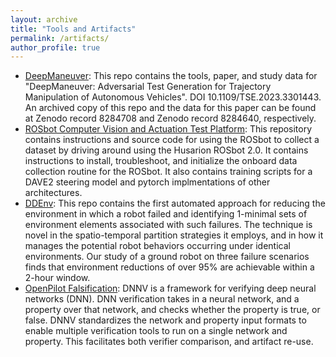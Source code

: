 ```yaml
---
layout: archive
title: "Tools and Artifacts"
permalink: /artifacts/
author_profile: true
---
```


- [DeepManeuver](https://github.com/MissMeriel/DeepManeuver): This repo contains the tools, paper, and study data for "DeepManeuver: Adversarial Test Generation for Trajectory Manipulation of Autonomous Vehicles". DOI 10.1109/TSE.2023.3301443. An archived copy of this repo and the data for this paper can be found at Zenodo record 8284708 and Zenodo record 8284640, respectively.
- [ROSbot Computer Vision and Actuation Test Platform](https://github.com/MissMeriel/ROSbot_data_collection): This repository contains instructions and source code for using the ROSbot to collect a dataset by driving around using the Husarion ROSbot 2.0. It contains instructions to install, troubleshoot, and initialize the onboard data collection routine for the ROSbot. It also contains training scripts for a DAVE2 steering model and pytorch implmentations of other architectures. 
- [DDEnv](https://github.com/MissMeriel/DDEnv): This repo contains the first automated approach for reducing the environment in which a robot failed and identifying 1-minimal sets of environment elements associated with such failures. The technique is novel in the spatio-temporal partition strategies it employs, and in how it manages the potential robot behaviors occurring under identical environments. Our study of a ground robot on three failure scenarios finds that environment reductions of over 95% are achievable within a 2-hour window.
- [OpenPilot Falsification](https://github.com/MissMeriel/openpilot-falsification): DNNV is a framework for verifying deep neural networks (DNN). 
DNN verification takes in a neural network, and a property over that network, and checks whether the property is true, or false. 
DNNV standardizes the network and property input formats to enable multiple verification tools to run on a single network and property. 
This facilitates both verifier comparison, and artifact re-use.